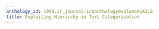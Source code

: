 ```yaml
---
anthology_id: 1999.ir_journal-ir0anthology0volumeA1A3.2
title: Exploiting Hierarchy in Text Categorization
---
```

